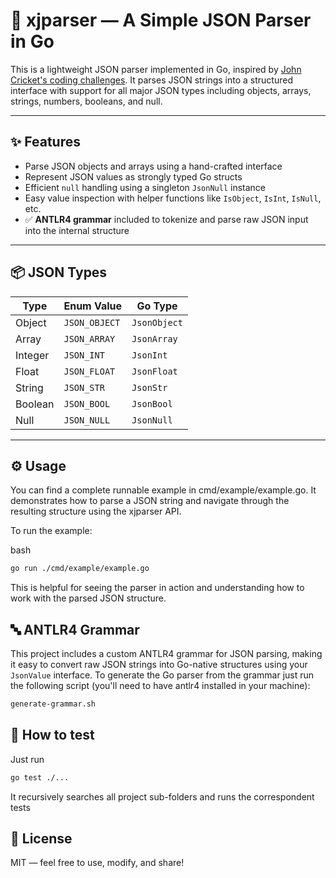 # 🧩 xjparser — A Simple JSON Parser in Go

This is a lightweight JSON parser implemented in Go, inspired by [John Cricket's coding challenges](https://codingchallenges.fyi/challenges/challenge-json-parser). It parses JSON strings into a structured interface with support for all major JSON types including objects, arrays, strings, numbers, booleans, and null.

---

## ✨ Features

- Parse JSON objects and arrays using a hand-crafted interface
- Represent JSON values as strongly typed Go structs
- Efficient `null` handling using a singleton `JsonNull` instance
- Easy value inspection with helper functions like `IsObject`, `IsInt`, `IsNull`, etc.
- ✅ **ANTLR4 grammar** included to tokenize and parse raw JSON input into the internal structure

---

## 📦 JSON Types

| Type         | Enum Value     | Go Type         |
|--------------|----------------|-----------------|
| Object       | `JSON_OBJECT`  | `JsonObject`    |
| Array        | `JSON_ARRAY`   | `JsonArray`     |
| Integer      | `JSON_INT`     | `JsonInt`       |
| Float        | `JSON_FLOAT`   | `JsonFloat`     |
| String       | `JSON_STR`     | `JsonStr`       |
| Boolean      | `JSON_BOOL`    | `JsonBool`      |
| Null         | `JSON_NULL`    | `JsonNull`      |

---

## ⚙️ Usage
You can find a complete runnable example in cmd/example/example.go.
It demonstrates how to parse a JSON string and navigate through the resulting structure using the xjparser API.

To run the example:

bash
```bash
go run ./cmd/example/example.go
```

This is helpful for seeing the parser in action and understanding how to work with the parsed JSON structure.

## 🔤 ANTLR4 Grammar

This project includes a custom ANTLR4 grammar for JSON parsing, making it easy to convert raw JSON strings into Go-native structures using your `JsonValue` interface.
To generate the Go parser from the grammar just run the following script (you'll need to have antlr4 installed in your machine):

```bash
generate-grammar.sh
```

## 🧪 How to test

Just run 

```bash
go test ./...
```

It recursively searches all project sub-folders and runs the correspondent tests

## 📝 License
MIT — feel free to use, modify, and share!
